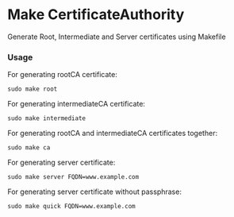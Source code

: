 # Make CertificateAuthority

Generate Root, Intermediate and Server certificates using Makefile

### Usage

For generating rootCA certificate:
```
sudo make root
```

For generating intermediateCA certificate:
```
sudo make intermediate
```

For generating rootCA and intermediateCA certificates together:
```
sudo make ca
```

For generating server certificate:
```
sudo make server FQDN=www.example.com
```

For generating server certificate without passphrase:
```
sudo make quick FQDN=www.example.com
```
